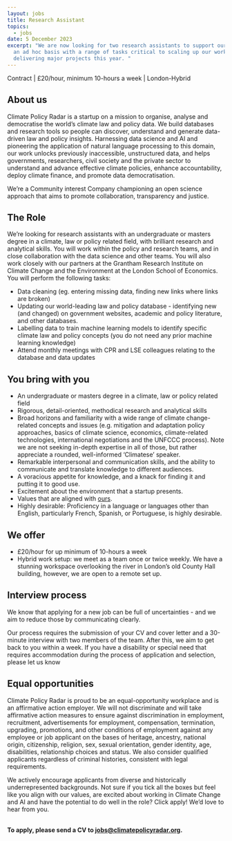 ```yaml
---
layout: jobs
title: Research Assistant
topics:
  - jobs
date: 5 December 2023
excerpt: "We are now looking for two research assistants to support our team on
  an ad hoc basis with a range of tasks critical to scaling up our work and
  delivering major projects this year. "
---
```

Contract | £20/hour, minimum 10-hours a week | London-Hybrid

## A﻿bout us

Climate Policy Radar is a startup on a mission to organise, analyse and democratise the world’s climate law and policy data. We build databases and research tools so people can discover, understand and generate data-driven law and policy insights. Harnessing data science and AI and pioneering the application of natural language processing to this domain, our work unlocks previously inaccessible, unstructured data, and helps governments, researchers, civil society and the private sector to understand and advance effective climate policies, enhance accountability, deploy climate finance, and promote data democratisation. 

We’re a Community interest Company championing an open science approach that aims to promote collaboration, transparency and justice.

## The Role

We’re looking for research assistants with an undergraduate or masters degree in a climate, law or policy related field, with brilliant research and analytical skills. You will work within the policy and research teams, and in close collaboration with the data science and other teams. You will also work closely with our partners at the Grantham Research Institute on Climate Change and the Environment at the London School of Economics. You will perform the following tasks:

* Data cleaning (eg. entering missing data, finding new links where links are broken)
* Updating our world-leading law and policy database - identifying new (and changed) on government websites, academic and policy literature, and other databases.
* Labelling data to train machine learning models to identify specific climate law and policy concepts (you do not need any prior machine learning knowledge)
* Attend monthly meetings with CPR and LSE colleagues relating to the database and data updates

## You bring with you

* An undergraduate or masters degree in a climate, law or policy related field
* Rigorous, detail-oriented, methodical research and analytical skills
* Broad horizons and familiarity with a wide range of climate change-related concepts and issues (e.g. mitigation and adaptation policy approaches, basics of climate science, economics, climate-related technologies, international negotiations and the UNFCCC process). Note we are not seeking in-depth expertise in all of those, but rather appreciate a rounded, well-informed ‘Climatese’ speaker. 
* Remarkable interpersonal and communication skills, and the ability to communicate and translate knowledge to different audiences.
* A voracious appetite for knowledge, and a knack for finding it and putting it to good use. 
* Excitement about the environment that a startup presents.
* Values that are aligned with [ours](https://climatepolicyradar.org/about#values). 
* Highly desirable: Proficiency in a language or languages other than English, particularly French, Spanish, or Portuguese, is highly desirable. 

## We offer

* £20/hour for up minimum of 10-hours a week
* Hybrid work setup: we meet as a team once or twice weekly. We have a stunning workspace overlooking the river in London’s old County Hall building, however, we are open to a remote set up.

## Interview process

We know that applying for a new job can be full of uncertainties - and we aim to reduce those by communicating clearly. 

Our process requires the submission of your CV and cover letter and a 30-minute interview with two members of the team. After this, we aim to get back to you within a week. If you have a disability or special need that requires accommodation during the process of application and selection, please let us know

## Equal opportunities

Climate Policy Radar is proud to be an equal-opportunity workplace and is an affirmative action employer. We will not discriminate and will take affirmative action measures to ensure against discrimination in employment, recruitment, advertisements for employment, compensation, termination, upgrading, promotions, and other conditions of employment against any employee or job applicant on the bases of heritage, ancestry, national origin, citizenship, religion, sex, sexual orientation, gender identity, age, disabilities, relationship choices and status. We also consider qualified applicants regardless of criminal histories, consistent with legal requirements. 

We actively encourage applicants from diverse and historically underrepresented backgrounds. Not sure if you tick all the boxes but feel like you align with our values, are excited about working in Climate Change and AI and have the potential to do well in the role? Click apply! We’d love to hear from you.

**\
To apply, please send a CV to [jobs@climatepolicyradar.org](mailto:jobs@climatepolicyradar.org).**